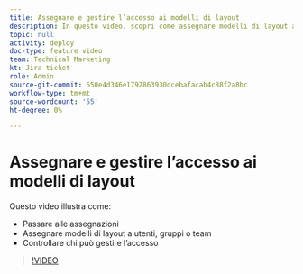 ```yaml
---
title: Assegnare e gestire l’accesso ai modelli di layout
description: In questo video, scopri come assegnare modelli di layout agli utenti e controllare chi può gestire l’accesso.
topic: null
activity: deploy
doc-type: feature video
team: Technical Marketing
kt: Jira ticket
role: Admin
source-git-commit: 650e4d346e1792863930dcebafacab4c88f2a8bc
workflow-type: tm+mt
source-wordcount: '55'
ht-degree: 0%

---
```


# Assegnare e gestire l’accesso ai modelli di layout

Questo video illustra come:

* Passare alle assegnazioni
* Assegnare modelli di layout a utenti, gruppi o team
* Controllare chi può gestire l’accesso

>[!VIDEO](https://video.tv.adobe.com/v/335080/?quality=12&learn=on)
